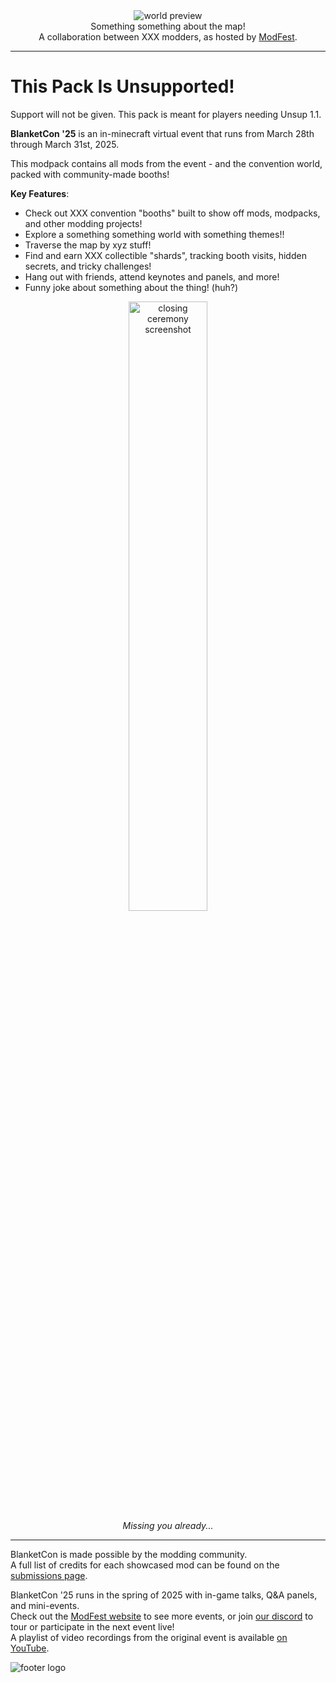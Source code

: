 <!--suppress HtmlDeprecatedTag, XmlDeprecatedElement -->
<center><img alt="world preview" src="???" /></center>

<center>
Something something about the map!<br/>
A collaboration between XXX modders, as hosted by <a href="https://modfest.net">ModFest</a>.
</center>

---

# This Pack Is Unsupported!
Support will not be given. This pack is meant for players needing Unsup 1.1.

**BlanketCon '25** is an in-minecraft virtual event that runs from March 28th through March 31st, 2025.

This modpack contains all mods from the event - and the convention world, packed with community-made booths!

**Key Features**:
- Check out XXX convention "booths" built to show off mods, modpacks, and other modding projects!
- Explore a something something world with something themes!!
- Traverse the map by xyz stuff!
- Find and earn XXX collectible "shards", tracking booth visits, hidden secrets, and tricky challenges!
- Hang out with friends, attend keynotes and panels, and more!
- Funny joke about something about the thing! (huh?)

<center>
<img width="50%" alt="closing ceremony screenshot" src="???"/><br/>
<i>Missing you already...</i>
</center>

---

BlanketCon is made possible by the modding community.<br/>
A full list of credits for each showcased mod can be found on the [submissions page](https://modfest.net/bc23/submissions).<br/>

BlanketCon '25 runs in the spring of 2025 with in-game talks, Q&A panels, and mini-events.</br>
Check out the [ModFest website](https://modfest.net) to see more events, or join [our discord](https://discord.gg/gn543Ee) to tour or participate in the next event live!<br/>
A playlist of video recordings from the original event is available [on YouTube](???).<br/>

![footer logo](???)
